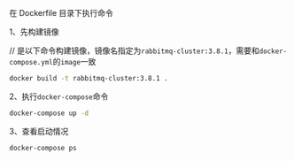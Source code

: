 在 Dockerfile 目录下执行命令

1、先构建镜像

// 是以下命令构建镜像，镜像名指定为`rabbitmq-cluster:3.8.1`，需要和`docker-compose.yml`的`image`一致

```bash
docker build -t rabbitmq-cluster:3.8.1 .
```
2、执行`docker-compose`命令

```bash
docker-compose up -d
```

3、查看启动情况

```bash
docker-compose ps
```